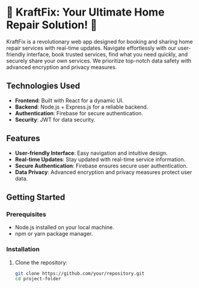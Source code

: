 # 🌟 KraftFix: Your Ultimate Home Repair Solution! 🌟

KraftFix is a revolutionary web app designed for booking and sharing home repair services with real-time updates. Navigate effortlessly with our user-friendly interface, book trusted services, find what you need quickly, and securely share your own services. We prioritize top-notch data safety with advanced encryption and privacy measures.

## Technologies Used

- **Frontend**: Built with React for a dynamic UI.
- **Backend**: Node.js + Express.js for a reliable backend.
- **Authentication**: Firebase for secure authentication.
- **Security**: JWT for data security.

## Features

- **User-friendly Interface**: Easy navigation and intuitive design.
- **Real-time Updates**: Stay updated with real-time service information.
- **Secure Authentication**: Firebase ensures secure user authentication.
- **Data Privacy**: Advanced encryption and privacy measures protect user data.

## Getting Started

### Prerequisites

- Node.js installed on your local machine.
- npm or yarn package manager.

### Installation

1. Clone the repository:

   ```bash
   git clone https://github.com/your/repository.git
   cd project-folder
